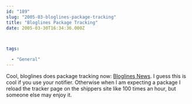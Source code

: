 ```yaml
---
id: "189"
slug: "2005-03-bloglines-package-tracking"
title: "Bloglines Package Tracking"
date: 2005-03-30T16:34:36.000Z



tags:

  - "General"
---
```

<div class="sqs-html-content">
  <p>Cool, bloglines does package tracking now: <a href="http://www.bloglines.com/about/news">Bloglines News</a>.
I guess this is cool if you use your notifier.  Otherwise when I am expecting a package I reload the tracker page on the shippers site like 100 times an hour, but someone else may enjoy it.</p>
</div>

